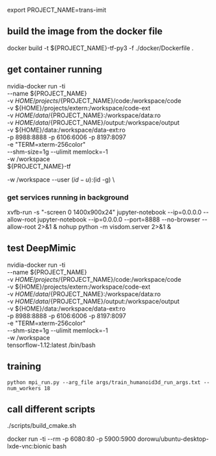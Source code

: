export PROJECT_NAME=trans-imit

## build the image from the docker file
docker build -t ${PROJECT_NAME}-tf-py3 -f ./docker/Dockerfile .

## get container running
nvidia-docker run -ti \
    --name ${PROJECT_NAME} \
    -v ${HOME}/projects/${PROJECT_NAME}/code:/workspace/code \
    -v ${HOME}/projects/extern:/workspace/code-ext \
    -v ${HOME}/data/${PROJECT_NAME}:/workspace/data:ro \
    -v ${HOME}/data/${PROJECT_NAME}/output:/workspace/output \
    -v ${HOME}/data:/workspace/data-ext:ro \
    -p 8988:8888 -p 6106:6006 -p 8197:8097 \
    -e "TERM=xterm-256color" \
    --shm-size=1g --ulimit memlock=-1 \
    -w /workspace \
    ${PROJECT_NAME}-tf

-w /workspace
--user $(id -u):$(id -g) \

### get services running in background
xvfb-run -s "-screen 0 1400x900x24" jupyter-notebook --ip=0.0.0.0 --allow-root
jupyter-notebook --ip=0.0.0.0 --port=8888 --no-browser --allow-root 2>&1 &
nohup python -m visdom.server 2>&1 &


## test DeepMimic
nvidia-docker run -ti \
    --name ${PROJECT_NAME} \
    -v ${HOME}/projects/${PROJECT_NAME}/code:/workspace/code \
    -v ${HOME}/projects/extern:/workspace/code-ext \
    -v ${HOME}/data/${PROJECT_NAME}:/workspace/data:ro \
    -v ${HOME}/data/${PROJECT_NAME}/output:/workspace/output \
    -v ${HOME}/data:/workspace/data-ext:ro \
    -p 8988:8888 -p 6106:6006 -p 8197:8097 \
    -e "TERM=xterm-256color" \
    --shm-size=1g --ulimit memlock=-1 \
    -w /workspace \
    tensorflow-1.12:latest /bin/bash

## training
```
python mpi_run.py --arg_file args/train_humanoid3d_run_args.txt --num_workers 18
```

## call different scripts
./scripts/build_cmake.sh


docker run -ti --rm -p 6080:80 -p 5900:5900 dorowu/ubuntu-desktop-lxde-vnc:bionic bash
